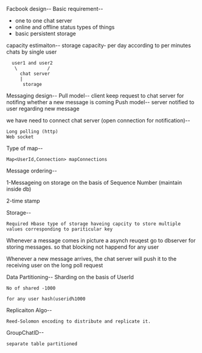 Facbook design--
Basic requirement--

  - one to one chat server
  - online and offline status types of things
  - basic persistent storage


capacity estimaiton--
storage capacity- per day according to per minutes chats by single user


      user1 and user2
       \		   /	
         chat server
         |
          storage


Messaging design--
Pull model-- client keep request to chat server for notifing whether a new message is coming
Push model-- server notified to user regarding new message

we have need to connect chat server (open connection for notification)--

    Long polling (http)
    Web socket		


Type of map--

    Map<UserId,Connection> mapConnections


Message ordering--

1-Messageing on storage on the basis of Sequence Number (maintain inside db)

2-time stamp


Storage--

    Required Hbase type of storage haveing capcity to store multiple values corresponding to pariticular key

Whenever a message comes in picture a asynch reuqest go to dbserver for storing messages. so that blocking not happend for any user

Whenever a new message arrives, the chat server will push it to the receiving user on
the long poll request


Data Partitioning--
Sharding on the basis of UserId

    No of shared -1000 

    for any user hash(userid%1000


Replicaiton Algo--

    Reed-Solomon encoding to distribute and replicate it.


GroupChatID--

    separate table partitioned


